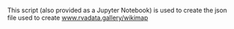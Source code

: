 This script (also provided as a Jupyter Notebook) is used to create the json file used to create www.rvadata.gallery/wikimap
